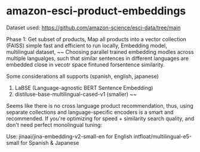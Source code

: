 # amazon-esci-product-embeddings

Dataset used: https://github.com/amazon-science/esci-data/tree/main

Phase 1:
Get subset of products, Map all products into a vector collection (FAISS) simple fast and efficient to run locally,
Embedding model, multilingual dataset, 
~~
Choosing parallel trained embedding modles across multiple langualges, such that similar sentences in different languages are embedded close in vecotr space fintuned forsentence similarity.

Some considerations all supports (spanish, english, japanese)
1. LaBSE (Language-agnostic BERT Sentence Embedding)
2.  distiluse-base-multilingual-cased-v1 (smaller)
~~

Seems like there is no cross language product recommendation, 
thus, using separate collections and language-specific encoders is a smart and recommended.
If you're optimizing for speed + similarity search quality, and don't need perfect monolingual tuning:

Use:
jinaai/jina-embedding-v2-small-en for English
intfloat/multilingual-e5-small for Spanish & Japanese


